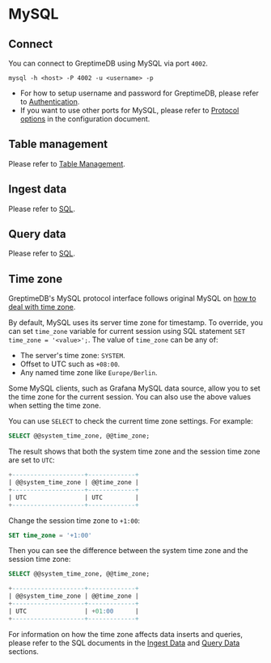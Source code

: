 # MySQL

## Connect

You can connect to GreptimeDB using MySQL via port `4002`.

```shell
mysql -h <host> -P 4002 -u <username> -p
```

- For how to setup username and password for GreptimeDB, please refer to [Authentication](/user-guide/deployments/authentication.md).
- If you want to use other ports for MySQL, please refer to [Protocol options](/user-guide/deployments/configuration.md#protocol-options) in the configuration document.


## Table management

Please refer to [Table Management](/user-guide/operations/data-management/basic-table-operations.md).

## Ingest data

Please refer to [SQL](/user-guide/ingest-data/for-iot/sql.md).

## Query data

Please refer to [SQL](/user-guide/query-data/sql.md).

## Time zone

GreptimeDB's MySQL protocol interface follows original MySQL on [how to
deal with time zone](https://dev.mysql.com/doc/refman/8.0/en/time-zone-support.html).

By default, MySQL uses its server time zone for timestamp. To override, you can
set `time_zone` variable for current session using SQL statement `SET time_zone = '<value>';`.
The value of `time_zone` can be any of:

- The server's time zone: `SYSTEM`.
- Offset to UTC such as `+08:00`.
- Any named time zone like `Europe/Berlin`.

Some MySQL clients, such as Grafana MySQL data source, allow you to set the time zone for the current session.
You can also use the above values when setting the time zone.

You can use `SELECT` to check the current time zone settings. For example:

```sql
SELECT @@system_time_zone, @@time_zone;
```

The result shows that both the system time zone and the session time zone are set to `UTC`:

```SQL
+--------------------+-------------+
| @@system_time_zone | @@time_zone |
+--------------------+-------------+
| UTC                | UTC         |
+--------------------+-------------+
```

Change the session time zone to `+1:00`:

```SQL
SET time_zone = '+1:00'
```

Then you can see the difference between the system time zone and the session time zone:

```SQL
SELECT @@system_time_zone, @@time_zone;

+--------------------+-------------+
| @@system_time_zone | @@time_zone |
+--------------------+-------------+
| UTC                | +01:00      |
+--------------------+-------------+
```

For information on how the time zone affects data inserts and queries, please refer to the SQL documents in the [Ingest Data](/user-guide/ingest-data/for-iot/sql.md#time-zone) and [Query Data](/user-guide/query-data/sql.md#time-zone) sections.
